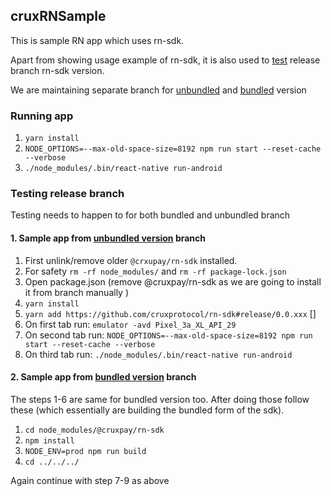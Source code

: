 ## cruxRNSample 

This is sample RN app which uses rn-sdk. 

Apart from showing usage example of rn-sdk, it is also used to [test](#testing-release-branch) release branch rn-sdk version.

We are maintaining separate branch for [unbundled](https://github.com/cruxprotocol/cruxRNSample/tree/unbundled-metro-builds) and [bundled](https://github.com/cruxprotocol/cruxRNSample/tree/bundled) version

### Running app 
1. `yarn install`
2. `NODE_OPTIONS=--max-old-space-size=8192 npm run start --reset-cache --verbose`
3. `./node_modules/.bin/react-native run-android`


### Testing release branch

Testing needs to happen to for both bundled and unbundled branch

#### 1. Sample app from [unbundled version](https://github.com/cruxprotocol/cruxRNSample/tree/unbundled-metro-builds) branch
1. First unlink/remove older `@crxupay/rn-sdk` installed.
2. For safety `rm -rf node_modules/` and `rm -rf package-lock.json`
4. Open package.json (remove @cruxpay/rn-sdk as we are going to install it from branch manually )
5. `yarn install`
6. `yarn add https://github.com/cruxprotocol/rn-sdk#release/0.0.xxx` []
7. On first tab run: `emulator -avd Pixel_3a_XL_API_29`
8. On second tab run: `NODE_OPTIONS=--max-old-space-size=8192 npm run start --reset-cache --verbose`
9. On third tab run: `./node_modules/.bin/react-native run-android`

#### 2. Sample app from [bundled version](https://github.com/cruxprotocol/cruxRNSample/tree/bundled) branch

The steps 1-6 are same for bundled version too. After doing those follow these (which essentially are building the bundled form of the sdk).
1. `cd node_modules/@cruxpay/rn-sdk`
2. `npm install`
3. `NODE_ENV=prod npm run build`
4. `cd ../../../`

Again continue with step 7-9 as above
